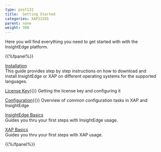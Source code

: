 ```yaml
---
type: post122
title:  Getting Started
categories: XAP122GS
parent: none
weight: 300
---
```


Here you will find everything you need to get started with with the InsightEdge platform.


{{%fpanel%}}

[Installation](installation.html)<br>
This guide provides step by step instructions on how to download and install InsightEdge or XAP on different operating systems for the supported languages.

[License Key](license-key.html){{<wbr>}}
Getting the license key and configuring it

[Configuration](common-environment-variables.html){{<wbr>}}
Overview of common configuration tasks in XAP and InsightEdge

[InsightEdge Basics](insightedge-basics.html)<br>
Guides you thru your first steps with InsightEdge usage.

[XAP Basics](xap-basics.html)<br>
Guides you thru your first steps with XAP usage.

{{%/fpanel%}}
